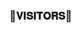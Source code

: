 ### 🌷𝐕𝐈𝐒𝐈𝐓𝐎𝐑𝐒🌷

<!--
✨ᴛʜɪs ʀᴇᴘᴏ ɪs ғᴏʀᴋᴇᴅ ғʀᴏᴍ **itszshivam/itszshivam** ᴇᴅɪᴛᴇᴅ ᴀɴᴅ ʙʀᴏᴜɢʜᴛ ᴛᴏ ʏᴏᴜ ʙʏ ᴛᴇᴀᴍ ᴄʏʙᴇʀᴅʀᴀɢᴏɴs✨.

<p 

</p>

<h1 align="center"><b> 𝕾𝖕𝖊𝖈𝖙𝖗𝖊 𝙓 𝕾𝖕𝖆𝖒🔥</b></h1>

<h4 align="center"> 𝐓𝐇𝐄 𝐏𝐎𝐖𝐄𝐑𝐅𝐔𝐋 𝐒𝐏𝐀𝐌𝐁𝐎𝐓𝐒</h4>

<p align="center"><a href="https://t.me/itsz_shivam"><img src="https://telegra.ph/file/2b47da71aa223350b3076.jpg" width="400"></a></p>


> ⭐️ Thanks to everyone for using THIS SPECTRE SPAM BOT, That is the greatest pleasure we have !

<br>

- ⚠️ Do not forget to fork this repo. Else error can occur in deployment.

# ᴅᴇᴘʟᴏʏᴍᴇɴᴛ


<details>
<summary><b>ᴅᴇᴘʟᴏʏ ᴛᴏ ʜᴇʀᴏᴋᴜ</b></summary>
<br>

[![Deploy](https://www.herokucdn.com/deploy/button.svg)](https://dashboard.heroku.com/new?template=https://github.com/itszshivam/Sk_spambot)

</details>


<details>
<summary><b>ᴅᴇᴘʟᴏʏ ᴛᴏ ᴋᴏʏᴇʙ</b></summary>
<br>

[![Deploy to Koyeb](https://www.koyeb.com/static/images/deploy/button.svg)](https://app.koyeb.com/deploy?type=git&repository=&branch=name&name=thealtron)

</details>


# Rᴇǫᴜɪʀᴇᴍᴇɴᴛs

- `10 BOT-TOKENS`

- `OWNER-ID`


# ꜱᴜᴘᴘᴏʀᴛ ✨
<a href="https://t.me/fun_here"><img src="https://img.shields.io/badge/Join-Telegram%20Channel-red.svg?logo=Telegram"></a>